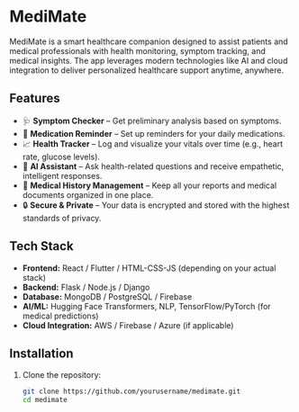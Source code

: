 # MediMate

MediMate is a smart healthcare companion designed to assist patients and medical professionals with health monitoring, symptom tracking, and medical insights. The app leverages modern technologies like AI and cloud integration to deliver personalized healthcare support anytime, anywhere.

## Features

- 🩺 **Symptom Checker** – Get preliminary analysis based on symptoms.
- 💊 **Medication Reminder** – Set up reminders for your daily medications.
- 📈 **Health Tracker** – Log and visualize your vitals over time (e.g., heart rate, glucose levels).
- 🧠 **AI Assistant** – Ask health-related questions and receive empathetic, intelligent responses.
- 🧾 **Medical History Management** – Keep all your reports and medical documents organized in one place.
- 🔒 **Secure & Private** – Your data is encrypted and stored with the highest standards of privacy.

## Tech Stack

- **Frontend:** React / Flutter / HTML-CSS-JS (depending on your actual stack)
- **Backend:** Flask / Node.js / Django
- **Database:** MongoDB / PostgreSQL / Firebase
- **AI/ML:** Hugging Face Transformers, NLP, TensorFlow/PyTorch (for medical predictions)
- **Cloud Integration:** AWS / Firebase / Azure (if applicable)

## Installation

1. Clone the repository:
   ```bash
   git clone https://github.com/yourusername/medimate.git
   cd medimate
